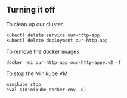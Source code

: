 ## Turning it off

To clean up our cluster.

    kubectl delete service our-http-app
    kubectl delete deployment our-http-app

To remove the docker images

    docker rmi our-http-app our-http-appe:v2 -f

To stop the Minikube VM

    minikube stop
    eval $(minikube docker-env -u)